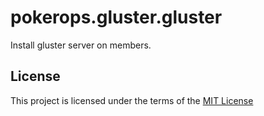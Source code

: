 # pokerops.gluster.gluster

Install gluster server on members.

## License

This project is licensed under the terms of the [MIT License](https://opensource.org/license/mit)
